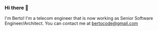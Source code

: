 ### Hi there 👋

I'm Berto!
I'm a telecom engineer that is now working as Senior Software Engineer/Architect.
You can contact me at bertocode@gmail.com
